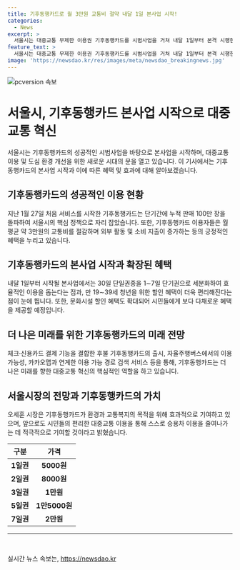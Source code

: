 ```yaml
---
title: 기후동행카드로 월 3만원 교통비 절약 내달 1일 본사업 시작!
categories:
  - News
excerpt: >
  서울시는 대중교통 무제한 이용권 기후동행카드를 시범사업을 거쳐 내달 1일부터 본격 시행한다고 밝혔습니다. 기후동행카드 이용자들은 월평균 3만원의 교통비를 절감할 뿐 아니라 외부 활동 증가 및 소비 증가 등의 혜택을 누릴 수 있습니다. 시는 단기권을 도입하고 청소년 할인 정책을 개선하며, 향후 후불 기후동행카드와 다양한 혜택을 제공할 계획이며, 시민들의 대중교통 이용을 촉진하여 환경 보호와 교통복지에 도움을 주겠다는 바람입니다.
feature_text: >
  서울시는 대중교통 무제한 이용권 기후동행카드를 시범사업을 거쳐 내달 1일부터 본격 시행한다고 밝혔습니다. 기후동행카드 이용자들은 월평균 3만원의 교통비를 절감할 뿐 아니라 외부 활동 증가 및 소비 증가 등의 혜택을 누릴 수 있습니다. 시는 단기권을 도입하고 청소년 할인 정책을 개선하며, 향후 후불 기후동행카드와 다양한 혜택을 제공할 계획이며, 시민들의 대중교통 이용을 촉진하여 환경 보호와 교통복지에 도움을 주겠다는 바람입니다.
image: 'https://newsdao.kr/res/images/meta/newsdao_breakingnews.jpg'
---
```


<p><img src="https://newsdao.kr/res/images/meta/newsdao_breakingnews.jpg" alt="pcversion 속보" /></p>

<h1 data-ke-size="size26"><b>서울시, 기후동행카드 본사업 시작으로 대중교통 혁신</b></h1>

<p data-ke-size="size16">서울시는 기후동행카드의 성공적인 시범사업을 바탕으로 본사업을 시작하며, 대중교통 이용 및 도심 환경 개선을 위한 새로운 시대의 문을 열고 있습니다. 이 기사에서는 기후동행카드의 본사업 시작과 이에 따른 혜택 및 효과에 대해 알아보겠습니다.</p>

<h2 data-ke-size="size24">기후동행카드의 성공적인 이용 현황</h2>

<p data-ke-size="size16">지난 1월 27일 처음 서비스를 시작한 기후동행카드는 단기간에 누적 판매 100만 장을 돌파하여 서울시의 핵심 정책으로 자리 잡았습니다. 또한, 기후동행카드 이용자들은 월평균 약 3만원의 교통비를 절감하며 외부 활동 및 소비 지출이 증가하는 등의 긍정적인 혜택을 누리고 있습니다.</p>

<h2 data-ke-size="size24">기후동행카드의 본사업 시작과 확장된 혜택</h2>

<p data-ke-size="size16">내달 1일부터 시작될 본사업에서는 30일 단일권종을 1∼7일 단기권으로 세분화하여 효율적인 이용을 돕는다는 점과, 만 19∼39세 청년을 위한 할인 혜택이 더욱 편리해진다는 점이 눈에 띕니다. 또한, 문화시설 할인 혜택도 확대되어 시민들에게 보다 다채로운 혜택을 제공할 예정입니다.</p>

<h2 data-ke-size="size24">더 나은 미래를 위한 기후동행카드의 미래 전망</h2>

<p data-ke-size="size16">체크·신용카드 결제 기능을 결합한 후불 기후동행카드의 출시, 자율주행버스에서의 이용 가능성, 카카오맵과 연계한 이용 가능 경로 검색 서비스 등을 통해, 기후동행카드는 더 나은 미래를 향한 대중교통 혁신의 핵심적인 역할을 하고 있습니다.</p>

<h2 data-ke-size="size24">서울시장의 전망과 기후동행카드의 가치</h2>

<p data-ke-size="size16">오세훈 시장은 기후동행카드가 환경과 교통복지의 목적을 위해 효과적으로 기여하고 있으며, 앞으로도 시민들의 편리한 대중교통 이용을 통해 스스로 승용차 이용을 줄여나가는 데 적극적으로 기여할 것이라고 밝혔습니다.</p>

<table>
    <thead>
        <tr>
            <th style="text-align: center;">구분</th>
            <th style="text-align: center;">가격</th>
        </tr>
    </thead>
    <tbody>
        <tr>
            <td style="text-align: center;"><b>1일권</b></td>
            <td style="text-align: center;"><b>5000원</b></td>
        </tr>
        <tr>
            <td style="text-align: center;"><b>2일권</b></td>
            <td style="text-align: center;"><b>8000원</b></td>
        </tr>
        <tr>
            <td style="text-align: center;"><b>3일권</b></td>
            <td style="text-align: center;"><b>1만원</b></td>
        </tr>
        <tr>
            <td style="text-align: center;"><b>5일권</b></td>
            <td style="text-align: center;"><b>1만5000원</b></td>
        </tr>
        <tr>
            <td style="text-align: center;"><b>7일권</b></td>
            <td style="text-align: center;"><b>2만원</b></td>
        </tr>
    </tbody>
</table>

<hr>

<p data-ke-size="size16">&nbsp;</p>
실시간 뉴스 속보는, <a href="https://newsdao.kr" rel="dofollow">https://newsdao.kr</a>



